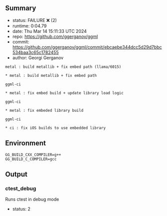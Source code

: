 ## Summary

- status:  FAILURE ❌ (2)
- runtime: 0:04.79
- date:    Thu Mar 14 15:11:33 UTC 2024
- repo:    https://github.com/ggerganov/ggml
- commit:  https://github.com/ggerganov/ggml/commit/ebcaebe344dcc5d29d7bbc534baa3c65c1782455
- author:  Georgi Gerganov
```
metal : build metallib + fix embed path (llama/6015)

* metal : build metallib + fix embed path

ggml-ci

* metal : fix embed build + update library load logic

ggml-ci

* metal : fix embeded library build

ggml-ci

* ci : fix iOS builds to use embedded library
```

## Environment

```
GG_BUILD_CXX_COMPILER=g++
GG_BUILD_C_COMPILER=gcc
```

## Output

### ctest_debug

Runs ctest in debug mode
- status: 2
```

```

